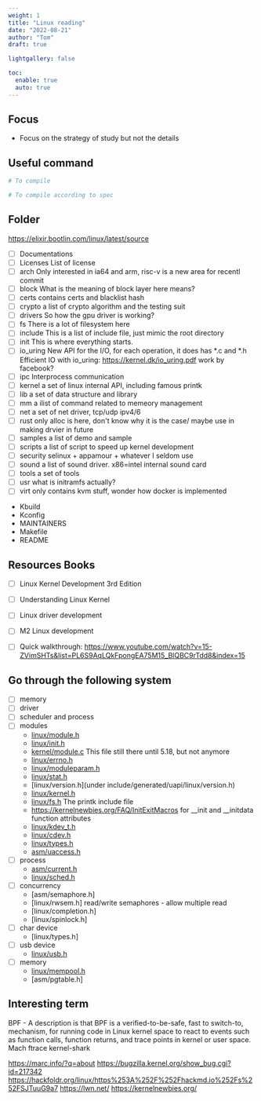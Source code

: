 ```yaml
---
weight: 1
title: "Linux reading"
date: "2022-08-21"
author: "Tom"
draft: true

lightgallery: false

toc:
  enable: true
  auto: true
---
```


## Focus

- Focus on the strategy of study but not the details

## Useful command

```sh
# To compile

# To compile according to spec

```



## Folder

https://elixir.bootlin.com/linux/latest/source

- [ ] Documentations
- [ ] Licenses
    List of license
- [ ] arch
    Only interested in ia64 and arm, risc-v is a new area for recentl commit
- [ ] block
    What is the meaning of block layer here means?
- [ ] certs
    contains certs and blacklist hash
- [ ] crypto
    a list of crypto algorithm and the testing suit
- [ ] drivers
    So how the gpu driver is working?
- [ ] fs
    There is a lot of filesystem here
- [ ] include
    This is a list of include file, just mimic the root directory
- [ ] init
    This is where everything starts.
- [ ] io_uring
    New API for the I/O, for each operation, it does has *.c and *.h
    Efficient IO with io_uring: https://kernel.dk/io_uring.pdf 
    work by facebook?
- [ ] ipc
    Interprocess communication
- [ ] kernel
    a set of linux internal API, including famous printk
- [ ] lib
    a set of data structure and library
- [ ] mm
    a ilist of command related to memeory management
- [ ] net
    a set of net driver, tcp/udp ipv4/6
- [ ] rust
    only alloc is here, don't know why it is the case/ maybe use in making drvier in future
- [ ] samples
    a list of demo and sample
- [ ] scripts
    a list of script to speed up kernel development
- [ ] security
    selinux + appamour + whatever I seldom use
- [ ] sound
    a list of sound driver. x86=intel internal sound card
- [ ] tools 
    a set of tools
- [ ] usr
    what is initramfs actually?
- [ ] virt
    only contains kvm stuff, wonder how docker is implemented
- Kbuild
- Kconfig
- MAINTAINERS
- Makefile
- README

## Resources Books
- [ ] Linux Kernel Development 3rd Edition
- [ ] Understanding Linux Kernel
- [ ] Linux driver development
- [ ] M2 Linux development
- [ ] Quick walkthrough: https://www.youtube.com/watch?v=15-ZVimSHTs&list=PL6S9AqLQkFpongEA75M15_BlQBC9rTdd8&index=15


## Go through the following system
- [ ] memory
- [ ] driver
- [ ] scheduler and process
- [ ] modules
    - [linux/module.h](https://github.com/torvalds/linux/blob/master/include/linux/module.h)
    - [linux/init.h](https://github.com/torvalds/linux/blob/master/include/linux/init.h)
    - [kernel/module.c](https://elixir.bootlin.com/linux/latest/source/include/linux/syscalls.h#L647)
        This file still there until 5.18, but not anymore
    - [linux/errno.h](https://github.com/torvalds/linux/blob/master/include/linux/errno.h)
    - [linux/moduleparam.h](https://github.com/torvalds/linux/blob/master/include/linux/moduleparam.h)
    - [linux/stat.h](https://github.com/torvalds/linux/blob/master/include/linux/stat.h)
    - [linux/version.h](under include/generated/uapi/linux/version.h)
    - [linux/kernel.h](https://github.com/torvalds/linux/blob/master/include/linux/kernel.h)
    - [linux/fs.h](https://github.com/torvalds/linux/blob/master/include/linux/fs.h)
        The printk include file
    - https://kernelnewbies.org/FAQ/InitExitMacros for __init and __initdata function attributes
    - [linux/kdev_t.h](https://github.com/torvalds/linux/blob/master/include/linux/kdev_t.h)
    - [linux/cdev.h](https://github.com/torvalds/linux/blob/master/include/linux/cdev.h)
    - [linux/types.h](https://github.com/torvalds/linux/blob/master/include/linux/types.h)
    - [asm/uaccess.h](https://github.com/torvalds/linux/blob/master/include/asm-generic/uaccess.h)
- [ ] process
    - [asm/current.h](https://github.com/torvalds/linux/blob/master/include/asm-generic/current.h)
    - [linux/sched.h](https://github.com/torvalds/linux/blob/master/include/linux/sched.h)
- [ ] concurrency
    - [asm/semaphore.h] 
    - [linux/rwsem.h] read/write semaphores - allow multiple read
    - [linux/completion.h]
    - [linux/spinlock.h]
- [ ] char device
    - [linux/types.h]
- [ ] usb device
    - [linux/usb.h](https://github.com/torvalds/linux/blob/master/include/linux/usb.h)
- [ ] memory
    - [linux/mempool.h](https://github.com/torvalds/linux/blob/master/include/linux/mempool.h)
    - [asm/pgtable.h]

## Interesting term
BPF - A description is that BPF is a verified-to-be-safe, fast to switch-to, mechanism, for running code in Linux kernel space to react to events such as function calls, function returns, and trace points in kernel or user space.
Mach
ftrace
kernel-shark


https://marc.info/?q=about
https://bugzilla.kernel.org/show_bug.cgi?id=217342
https://hackfoldr.org/linux/https%253A%252F%252Fhackmd.io%252Fs%252FSJTuuG9a7
https://lwn.net/
https://kernelnewbies.org/